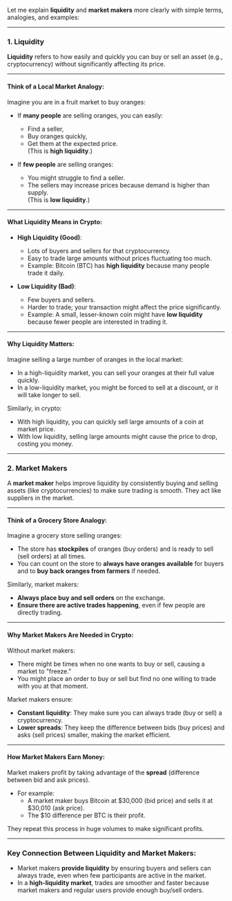 Let me explain **liquidity** and **market makers** more clearly with simple terms, analogies, and examples:

---

### **1. Liquidity**
**Liquidity** refers to how easily and quickly you can buy or sell an asset (e.g., cryptocurrency) without significantly affecting its price.

---

#### **Think of a Local Market Analogy**:
Imagine you are in a fruit market to buy oranges:

- If **many people** are selling oranges, you can easily:
  - Find a seller, 
  - Buy oranges quickly, 
  - Get them at the expected price.  
  (This is **high liquidity**.)

- If **few people** are selling oranges:
  - You might struggle to find a seller.  
  - The sellers may increase prices because demand is higher than supply.  
  (This is **low liquidity**.)

---

#### **What Liquidity Means in Crypto**:
- **High Liquidity (Good)**:
  - Lots of buyers and sellers for that cryptocurrency.
  - Easy to trade large amounts without prices fluctuating too much.
  - Example: Bitcoin (BTC) has **high liquidity** because many people trade it daily.

- **Low Liquidity (Bad)**:
  - Few buyers and sellers.
  - Harder to trade; your transaction might affect the price significantly.
  - Example: A small, lesser-known coin might have **low liquidity** because fewer people are interested in trading it.

---

#### **Why Liquidity Matters**:
Imagine selling a large number of oranges in the local market:
- In a high-liquidity market, you can sell your oranges at their full value quickly.
- In a low-liquidity market, you might be forced to sell at a discount, or it will take longer to sell.

Similarly, in crypto:
- With high liquidity, you can quickly sell large amounts of a coin at market price.
- With low liquidity, selling large amounts might cause the price to drop, costing you money.

---

### **2. Market Makers**
A **market maker** helps improve liquidity by consistently buying and selling assets (like cryptocurrencies) to make sure trading is smooth. They act like suppliers in the market.

---

#### **Think of a Grocery Store Analogy**:
Imagine a grocery store selling oranges:
- The store has **stockpiles** of oranges (buy orders) and is ready to sell (sell orders) at all times.
- You can count on the store to **always have oranges available** for buyers and to **buy back oranges from farmers** if needed.

Similarly, market makers:
- **Always place buy and sell orders** on the exchange.
- **Ensure there are active trades happening**, even if few people are directly trading.

---

#### **Why Market Makers Are Needed in Crypto**:
Without market makers:
- There might be times when no one wants to buy or sell, causing a market to "freeze."
- You might place an order to buy or sell but find no one willing to trade with you at that moment.

Market makers ensure:
- **Constant liquidity**: They make sure you can always trade (buy or sell) a cryptocurrency.  
- **Lower spreads**: They keep the difference between bids (buy prices) and asks (sell prices) smaller, making the market efficient.  

---

#### **How Market Makers Earn Money**:
Market makers profit by taking advantage of the **spread** (difference between bid and ask prices).  
- For example:  
  - A market maker buys Bitcoin at $30,000 (bid price) and sells it at $30,010 (ask price).  
  - The $10 difference per BTC is their profit.  

They repeat this process in huge volumes to make significant profits.

---

### **Key Connection Between Liquidity and Market Makers**:
- Market makers **provide liquidity** by ensuring buyers and sellers can always trade, even when few participants are active in the market.
- In a **high-liquidity market**, trades are smoother and faster because market makers and regular users provide enough buy/sell orders.
